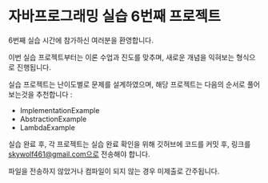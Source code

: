 # 자바프로그래밍 실습 6번째 프로젝트

6번째 실습 시간에 참가하신 여러분을 환영합니다.

이번 실습 프로젝트부터는 이론 수업과 진도를 맞추며, 새로운 개념을 익혀보는 형식으로 진행됩니다.

실습 프로젝트는 난이도별로 문제를 설계하였으며, 해당 프로젝트는 다음의 순서로 풀어보는것을 추천합니다 :

- ImplementationExample
- AbstractionExample
- LambdaExample

실습 완료 후, 각 프로젝트는 실습 완료 확인을 위해 깃허브에 코드를 커밋 후, 링크를 skywolf461@gmail.com으로 전송해야 합니다.

파일을 전송하지 않았거나 컴파일이 되지 않는 경우 미제출로 간주됩니다.
